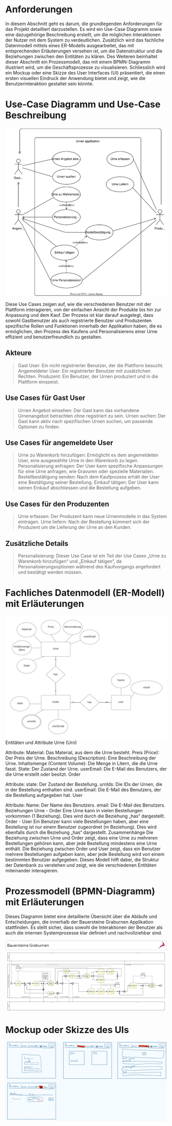# Anforderungen

In diesem Abschnitt geht es darum, die grundlegenden Anforderungen für das Projekt detailliert darzustellen. Es wird ein Use-Case Diagramm sowie eine dazugehörige Beschreibung erstellt, um die möglichen Interaktionen der Nutzer mit dem System zu verdeutlichen. Zusätzlich wird das fachliche Datenmodell mittels eines ER-Modells ausgearbeitet, das mit entsprechenden Erläuterungen versehen ist, um die Datenstruktur und die Beziehungen zwischen den Entitäten zu klären. Des Weiteren beinhaltet dieser Abschnitt ein Prozessmodell, das mit einem BPMN-Diagramm illustriert wird, um die Geschäftsprozesse zu visualisieren. Schliesslich wird ein Mockup oder eine Skizze des User Interfaces (UI) präsentiert, die einen ersten visuellen Eindruck der Anwendung bietet und zeigt, wie die Benutzerinteraktion gestaltet sein könnte.

# Use-Case Diagramm und Use-Case Beschreibung

![Use-Case Diagramm](figures/ucDiagramm.drawio.svg)

Diese Use Cases zeigen auf, wie die verschiedenen Benutzer mit der Plattform interagieren, von der einfachen Ansicht der Produkte bis hin zur Anpassung und dem Kauf. Der Prozess ist klar darauf ausgelegt, dass sowohl Gastbenutzer als auch registrierte Benutzer und Produzenten spezifische Rollen und Funktionen innerhalb der Applikation haben, die es ermöglichen, den Prozess des Kaufens und Personalisierens einer Urne effizient und benutzerfreundlich zu gestalten.

## Akteure

> Gast User: Ein nicht registrierter Benutzer, der die Plattform besucht.
> Angemeldeter User: Ein registrierter Benutzer mit zusätzlichen Rechten.
> Produzent: Ein Benutzer, der Urnen produziert und in die Plattform einspeist.

## Use Cases für Gast User

> Urnen Angebot einsehen: Der Gast kann das vorhandene Urnenangebot betrachten ohne registriert zu sein.
> Urnen suchen: Der Gast kann aktiv nach spezifischen Urnen suchen, um passende Optionen zu finden.
## Use Cases für angemeldete User

> Urne zu Warenkorb hinzufügen: Ermöglicht es dem angemeldeten User, eine ausgewählte Urne in den Warenkorb zu legen.
> Personalisierung anfragen: Der User kann spezifische Anpassungen für eine Urne anfragen, wie Gravuren oder spezielle Materialien.
> Bestellbestätigung senden: Nach dem Kaufprozess erhält der User eine Bestätigung seiner Bestellung.
> Einkauf tätigen: Der User kann seinen Einkauf abschliessen und die Bestellung aufgeben.
## Use Cases für den Produzenten

> Urne erfassen: Der Produzent kann neue Urnenmodelle in das System eintragen.
> Urne liefern: Nach der Bestellung kümmert sich der Produzent um die Lieferung der Urne an den Kunden.
## Zusätzliche Details

> Personalisierung: Dieser Use Case ist ein Teil der Use Cases „Urne zu Warenkorb hinzufügen“ und „Einkauf tätigen“, da Personalisierungsoptionen während des Kaufvorgangs angefordert und bestätigt werden müssen.

# Fachliches Datenmodell (ER-Modell) mit Erläuterungen
![ER Model](figures\ERModel.png)
Entitäten und Attribute
Urne (Urn)

Attribute:
Material: Das Material, aus dem die Urne besteht.
Preis (Price): Der Preis der Urne.
Beschreibung (Description): Eine Beschreibung der Urne.
Inhaltsmenge (Content Volume): Die Menge in Litern, die die Urne fasst.
State: Der Zustand der Urne.
userEmail: Die E-Mail des Benutzers, der die Urne erstellt oder besitzt.
Order

Attribute:
state: Der Zustand der Bestellung.
urnIds: Die IDs der Urnen, die in der Bestellung enthalten sind.
userEmail: Die E-Mail des Benutzers, der die Bestellung aufgegeben hat.
User

Attribute:
Name: Der Name des Benutzers.
email: Die E-Mail des Benutzers.
Beziehungen
Urne - Order
Eine Urne kann in vielen Bestellungen vorkommen (1
Beziehung). Dies wird durch die Beziehung „has“ dargestellt.
Order - User
Ein Benutzer kann viele Bestellungen haben, aber eine Bestellung ist nur einem Benutzer zugeordnet (m
Beziehung). Dies wird ebenfalls durch die Beziehung „has“ dargestellt.
Zusammenhänge
Die Beziehung zwischen Urne und Order zeigt, dass eine Urne zu mehreren Bestellungen gehören kann, aber jede Bestellung mindestens eine Urne enthält.
Die Beziehung zwischen Order und User zeigt, dass ein Benutzer mehrere Bestellungen aufgeben kann, aber jede Bestellung wird von einem bestimmten Benutzer aufgegeben.
Dieses Modell hilft dabei, die Struktur der Datenbank zu verstehen und zeigt, wie die verschiedenen Entitäten miteinander interagieren.

# Prozessmodell (BPMN-Diagramm) mit Erläuterungen 
Dieses Diagramm bietet eine detaillierte Übersicht über die Abläufe und Entscheidungen, die innerhalb der Bauersteine Graburnen Applikation stattfinden. Es stellt sicher, dass sowohl die Interaktionen der Benutzer als auch die internen Systemprozesse klar definiert und nachvollziehbar sind.

![BPMN Bauersteine](figures\BPMNBauersteine.PNG)





# Mockup oder Skizze des UIs 
![BPMN Bauersteine](figures\Mockup.PNG)